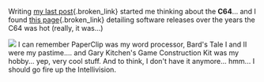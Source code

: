 Writing [my last post](http://weblogs.asp.net/duncanma/archive/2004/02/20/77513.aspx){.broken_link} started me thinking about the **C64**... and I found [this page](http://uk.geocities.com/magoos_universe/64_intro.htm){.broken_link} detailing software releases over the years the C64 was hot (really, it was...)

<img src="http://www.duncanmackenzie.net/cbm64.jpg" border="0" />  
I can remember PaperClip was my word processor, Bard's Tale I and II were my pastime.... and Gary Kitchen's Game Construction Kit was my hobby... yep, very cool stuff. And to think, I don't have it anymore... hmm... I should go fire up the Intellivision.